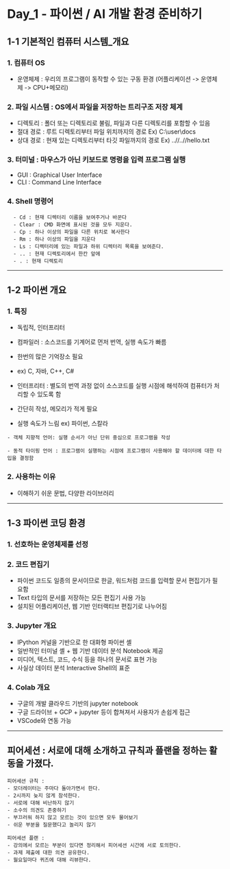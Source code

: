 # Day_1 - 파이썬 / AI 개발 환경 준비하기


## 1-1 기본적인 컴퓨터 시스템_개요

### 1. 컴퓨터 OS

- 운영체제 : 우리의 프로그램이 동작할 수 있는 구동 환경 (어플리케이션 -> 운영체제 -> CPU+메모리)

### 2. 파일 시스템 : OS에서 파일을 저장하는 트리구조 저장 체계

- 디렉토리 : 폴더 또는 디렉토리로 불림, 파일과 다른 디렉토리를 포함할 수 있음
- 절대 경로 : 루트 디렉토리부터 파일 위치까지의 경로
  Ex) C:\user\docs
- 상대 경로 : 현재 있는 디렉토리부터 타깃 파일까지의 경로 Ex) ..//..//hello.txt

### 3. 터미널 : 마우스가 아닌 키보드로 명령을 입력 프로그램 실행

- GUI : Graphical User Interface
- CLI : Command Line Interface


### 4. Shell 명령어
```
  - Cd : 현재 디렉터리 이름을 보여주거나 바꾼다
  - Clear : CMD 화면에 표시된 것을 모두 지운다.
  - Cp : 하나 이상의 파일을 다른 위치로 복사한다
  - Rm : 하나 이상의 파일을 지운다
  - Ls : 디렉터리에 있는 파일과 하위 디렉터리 목록을 보여준다.
  - .. : 현재 디렉토리에서 한칸 앞에
  - . : 현재 디렉토리
  ```
  
---

## 1-2 파이썬 개요

### 1. 특징

- 독립적, 인터프리터


- 컴파일러 : 소스코드를 기계어로 먼저 번역, 실행 속도가 빠름
- 한번의 많은 기억장소 필요
- ex) C, 자바, C++, C#


- 인터프리터 : 별도의 번역 과정 없이 소스코드를 실행 시점에 해석하여 컴퓨터가 처리할 수 있도록 함
- 간단히 작성, 메모리가 적게 필요
- 실행 속도가 느림 ex) 파이썬, 스칼라

```
- 객체 지향적 언어: 실행 순서가 아닌 단위 중심으로 프로그램을 작성

- 동적 타이핑 언어 : 프로그램이 실행하는 시점에 프로그램이 사용해야 할 데이터에 대한 타입을 결정함
```

### 2. 사용하는 이유

- 이해하기 쉬운 문법, 다양한 라이브러리

---

## 1-3 파이썬 코딩 환경

### 1. 선호하는 운영체제를 선정

### 2. 코드 편집기

- 파이썬 코드도 일종의 문서이므로 한글, 워드처럼 코드를 입력할 문서 편집기가 필요함
- Text 타입의 문서를 저장하는 모든 편집기 사용 가능
- 설치된 어플리케이션, 웹 기반 인터랙티브 편집기로 나누어짐

### 3. Jupyter 개요

- IPython 커널을 기반으로 한 대화형 파이썬 셸
- 일반적인 터미널 셸 + 웹 기반 데이터 분석 Notebook 제공
- 미디어, 텍스트, 코드, 수식 등을 하나의 문서로 표현 가능
- 사실상 데이터 분석 Interactive Shell의 표준

### 4. Colab 개요

- 구글의 개발 클라우드 기반의 jupyter notebook
- 구글 드라이브 + GCP + jupyter 등이 합쳐져서 사용자가 손쉽게 접근
- VSCode와 연동 가능

---

## 피어세션 : 서로에 대해 소개하고 규칙과 플랜을 정하는 활동을 가졌다.

```
피어세션 규칙 :
- 모더레이터는 주마다 돌아가면서 한다.
- 2시까지 늦지 않게 참석한다.
- 서로에 대해 비난하지 않기
- 소수의 의견도 존중하기
- 부끄러워 하지 않고 모르는 것이 있으면 모두 물어보기
- 쉬운 부분을 질문했다고 놀리지 않기
```

```
피어세션 플랜 :
- 강의에서 모르는 부분이 있다면 정리해서 피어세션 시간에 서로 토의한다.
- 과제 제출에 대한 의견 공유한다.
- 월요일마다 퀴즈에 대해 리뷰한다.
```

